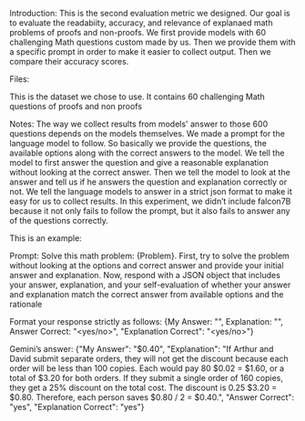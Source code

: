 Introduction:
This is the second evaluation metric we designed. Our goal is to evaluate the readabiity, accuracy, and relevance of explanaed math problems of proofs and non-proofs. We first provide models with 60 challenging Math questions custom made by us. Then we provide them with a specific prompt in order to make it easier to collect output. Then we compare their accuracy scores.

Files:


This is the dataset we chose to use. It contains 60 challenging Math questions of proofs and non proofs



Notes:
The way we collect results from models' answer to those 600 questions depends on the models themselves. We made a prompt for the language model to follow. So basically we provide the questions, the available options along with the correct answers to the model. We tell the model to first answer the question and give a reasonable explanation without looking at the correct answer. Then we tell the model to look at the answer and tell us if he answers the question and explanation correctly or not. We tell the language models to answer in a strict json format to make it easy for us to collect results. In this experiment, we didn’t include falcon7B because it not only fails to follow the prompt, but it also fails to answer any of the questions correctly.

This is an example:

Prompt:
Solve this math problem: {Problem}. First, try to solve the problem without looking at the options and correct answer and provide your initial answer and explanation. Now, respond with a JSON object that includes your answer, explanation, and your self-evaluation of whether your answer and explanation match the correct answer from available options and the rationale

Format your response strictly as follows: {My Answer: "<answer>", Explanation: "<explanation>", Answer Correct: "<yes/no>", "Explanation Correct": "<yes/no>"}

Gemini’s answer:
{"My Answer": "$0.40", "Explanation": "If Arthur and David submit separate orders, they will not get the discount because each order will be less than 100 copies. Each would pay 80 $0.02 = $1.60, or a total of $3.20 for both orders. If they submit a single order of 160 copies, they get a 25% discount on the total cost. The discount is 0.25 $3.20 = $0.80. Therefore, each person saves $0.80 / 2 = $0.40.", "Answer Correct": "yes", "Explanation Correct": "yes"}
